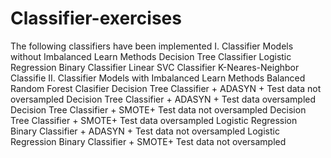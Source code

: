 # Classifier-exercises

The following classifiers have been implemented
I. Classifier Models without Imbalanced Learn Methods
  Decision Tree Classifier
  Logistic Regression Binary Classifier
  Linear SVC Classifier
  K-Neares-Neighbor Classifie
II. Classifier Models with Imbalanced Learn Methods
  Balanced Random Forest Clasifier
  Decision Tree Classifier + ADASYN + Test data not oversampled
  Decision Tree Classifier + ADASYN + Test data oversampled
  Decision Tree Classifier + SMOTE+ Test data not oversampled
  Decision Tree Classifier + SMOTE+ Test data oversampled
  Logistic Regression Binary Classifier + ADASYN + Test data not oversampled
  Logistic Regression Binary Classifier + SMOTE+ Test data not oversampled
